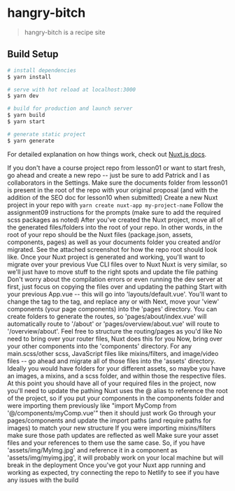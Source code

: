 # hangry-bitch

> hangry-bitch is a recipe site

## Build Setup

``` bash
# install dependencies
$ yarn install

# serve with hot reload at localhost:3000
$ yarn dev

# build for production and launch server
$ yarn build
$ yarn start

# generate static project
$ yarn generate
```

For detailed explanation on how things work, check out [Nuxt.js docs](https://nuxtjs.org).



If you don't have a course project repo from lesson01 or want to start fresh, go ahead and create a new repo -- just be sure to add Patrick and I as collaborators in the Settings. 
Make sure the documents folder from lesson01 is present in the root of the repo with your original proposal (and with the addition of the SEO doc for lesson10 when submitted)
Create a new Nuxt project in your repo with `yarn create nuxt-app my-project-name` 
Follow the assignment09 instructions for the prompts (make sure to add the required scss packages as noted)
After you've created the Nuxt project, move all of the generated files/folders into the root of your repo. In other words, in the root of your repo should be the Nuxt files (package.json, assets, components, pages) as well as your documents folder you created and/or migrated. See the attached screenshot for how the repo root should look like.
Once your Nuxt project is generated and working, you'll want to migrate over your previous Vue CLI files over to Nuxt
Nuxt is very similar, so we'll just have to move stuff to the right spots and update the file pathing
Don't worry about the compilation errors or even running the dev server at first, just focus on copying the files over and updating the pathing
Start with your previous App.vue -- this will go into 'layouts/default.vue'. You'll want to change the <router-view /> tag to the <nuxt /> tag, and replace any <router-link> or <b-link> with <nuxt-link>
Next, move your 'view' components (your page components) into the 'pages' directory. You can create folders to generate the routes, so 'pages/about/index.vue' will automatically route to '/about' or 'pages/overview/about.vue' will route to '/overview/about'. Feel free to structure the routing/pages as you'd like
No need to bring over your router files, Nuxt does this for you
Now, bring over your other components into the 'components' directory.
For any main.scss/other scss, JavaScript files like mixins/filters, and image/video files -- go ahead and migrate all of those files into the 'assets' directory. Ideally you would have folders for your different assets, so maybe you have an images, a mixins, and a scss folder, and within those the respective files.
At this point you should have all of your required files in the project, now you'll need to update the pathing
Nuxt uses the @ alias to reference the root of the project, so if you put your components in the components folder and were importing them previously like "import MyComp from '@/components/myComp.vue'" then it should just work
Go through your pages/components and update the import paths (and require paths for images) to match your new structure
If you were importing mixins/filters make sure those path updates are reflected as well
Make sure your asset files and your references to them use the same case. So, if you have 'assets/img/MyImg.jpg' and reference it in a component as 'assets/img/myimg.jpg', it will probably work on your local machine but will break in the deployment
Once you've got your Nuxt app running and working as expected, try connecting the repo to Netlify to see if you have any issues with the build
